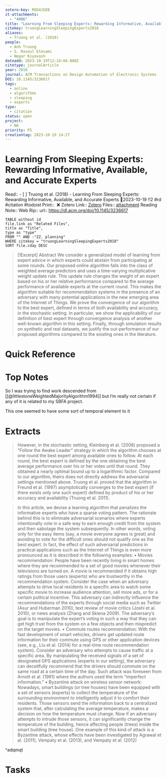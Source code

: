 ```yaml
---
zotero-key: R6D4JGEB
zt-attachments:
  - "4986"
title: "Learning From Sleeping Experts: Rewarding Informative, Available, and Accurate Experts"
citekey: truongLearningSleepingExperts2018
aliases:
  - Truong et al. (2018)
people:
  - Anh Truong
  - S. Rasoul Etesami
  - Negar Kiyavash
dateadd: 2023-10-19T12:24:04.000Z
citetype: journalArticle
year: 2018
journal: ACM Transactions on Design Automation of Electronic Systems
DOI: 10.1145/3236617
tags:
  - online
  - algorithms
  - sleeping
  - experts
type:
  - citation
status: open
project:
  - NA
priority: P5
creationtag: 2023-10-19 14:27
---
```

# Learning From Sleeping Experts: Rewarding Informative, Available, and Accurate Experts
Read:: - [ ] Truong et al. (2018) - Learning From Sleeping Experts: Rewarding Informative, Available, and Accurate Experts 🛫2023-10-19 !!2 #rd #citation #todoist
Print::  ❌
Zotero Link:: [Zotero](zotero://select/library/items/R6D4JGEB) 
Files:: [attachment](<file:///C:/Users/michaelt/Insync/m@tarlton.info/Google%20Drive/06.%20Zotero/storage_new/ACM%20Transactions%20on%20Design%20Automation%20of%20Electronic%20Systems_2018/Truong%20et%20al_2018_Learning%20From%20Sleeping%20Experts.pdf>)
Reading Note::
Web Rip::
url:: https://dl.acm.org/doi/10.1145/3236617

```dataview
TABLE without id
file.link as "Related Files",
title as "Title",
type as "type"
FROM "" AND -"ZZ. planning"
WHERE citekey = "truongLearningSleepingExperts2018" 
SORT file.cday DESC
```

> [!Excerpt] Abstract
> We consider a generalized model of learning from expert advice in which experts could abstain from participating at some rounds. Our proposed online algorithm falls into the class of weighted average predictors and uses a time-varying multiplicative weight update rule. This update rule changes the weight of an expert based on his or her relative performance compared to the average performance of available experts at the current round. This makes the algorithm suitable for recommendation systems in the presence of an adversary with many potential applications in the new emerging area of the Internet of Things. We prove the convergence of our algorithm to the best expert, defined in terms of both availability and accuracy, in the stochastic setting. In particular, we show the applicability of our definition of best expert through convergence analysis of another well-known algorithm in this setting. Finally, through simulation results on synthetic and real datasets, we justify the out-performance of our proposed algorithms compared to the existing ones in the literature.

# Quick Reference

# Top Notes
So I was trying to find work descended from [[@littlestoneWeightedMajorityAlgorithm1994]] but I’m really not certain if any of it is related to my SBFA project.

This one seemed to have some sort of temporal element to it

# Extracts
> However, in the stochastic setting, Kleinberg et al. (2008) proposed a “Follow the Awake Leader” strategy in which the algorithm chooses at one round the best expert among available ones to follow. At each round, the best expert is defined by the one obtaining the best average performance over his or her votes until that round. They obtained a nearly optimal bound up to a logarithmic factor. Compared to our algorithm, theirs does not directly address the adversarial settings mentioned above. Truong et al. proved that the algorithm in Freund et al. (1997) asymptotically converges to the best expert (if there exists only one such expert) defined by product of his or her accuracy and availability (Truong et al. 2011).

> In this article, we devise a learning algorithm that penalizes the informative experts who have a sparse voting pattern. The rationale behind this is to eliminate adversarial scenarios where experts intentionally vote in a safe way to earn enough credit from the system and then sabotage the system subsequently. In other words, voting only for the easy items (say, a movie everyone agrees is great) and avoiding to vote for the difficult ones should not qualify one as the best expert. In fact, the effect of such adversarial predictions in practical applications such as the Internet of Things is even more pronounced as it is described in the following examples: • Movies recommendation: People have been recently living in smart homes where they are recommended to a set of good movies whenever their televisions are turned on. A movie is recommended if it obtains high ratings from those users (experts) who are trustworthy in the recommendation system. Consider the case when an adversary attempts to drive local residents in a specific area to watch some specific movie to increase audience attention, sell more ads, or for a certain political incentive. This adversary can indirectly influence the recommendations of the experts through social media such as Twitter (Asur and Huberman 2010), text review of movie critics (Joshi et al. 2010), or news analysis (Zhang and Skiena 2009). The adversary’s goal is to manipulate the expert’s voting in such a way that they can get high trust from the system on a few objects and then mispredict on the target movies. • Commute routes recommendation: With the fast development of smart vehicles, drivers get updated route information for their commute using GPS or other application devices (see, e.g., Liu et al. (2014) for a real-time route recommendation system). Consider an adversary who attempts to cause traffic at a specific area. By manipulating the received signals of a set of designated GPS applications (experts in our setting), the adversary can deceitfully recommend that the drivers should commute on the same road at a certain time of the day. Such attack was foreseen from Arnott et al. (1991) where the authors used the term “imperfect information.” • Byzantine attack on wireless sensor network: Nowadays, smart buildings (or tree houses) have been equipped with a set of sensors (experts) to collect the temperature of the surrounding environment to intelligently adjust it to comfort their residents. Those sensors send the information back to a centralized system that, after calculating the average temperature, makes a decision on how the temperature must change. Now if an adversary attempts to intrude those sensors, it can significantly change the temperature of the building, hence affecting people (trees) inside the smart building (tree house). One example of this kind of attack is a Byzantine attack, whose effects have been investigated by Agrawal et al. (2011), Vempaty et al. (2013), and Vempaty et al. (2012)

^adqmqt
# Tasks
























